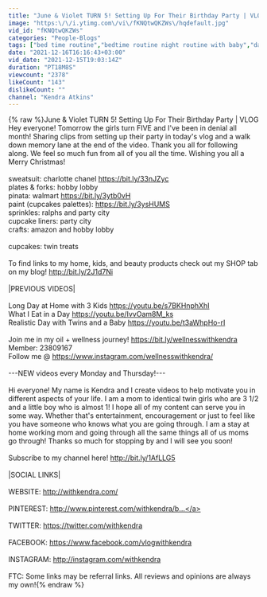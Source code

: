 ```yaml
---
title: "June & Violet TURN 5! Setting Up For Their Birthday Party | VLOG | Kendra Atkins"
image: "https:\/\/i.ytimg.com\/vi\/fKNQtwQKZWs\/hqdefault.jpg"
vid_id: "fKNQtwQKZWs"
categories: "People-Blogs"
tags: ["bed time routine","bedtime routine night routine with baby","day in the life mom of twins"]
date: "2021-12-16T16:16:43+03:00"
vid_date: "2021-12-15T19:03:14Z"
duration: "PT18M8S"
viewcount: "2378"
likeCount: "143"
dislikeCount: ""
channel: "Kendra Atkins"
---
```

{% raw %}June &amp; Violet TURN 5! Setting Up For Their Birthday Party | VLOG<br />Hey everyone! Tomorrow the girls turn FIVE and I've been in denial all month! Sharing clips from setting up their party in today's vlog and a walk down memory lane at the end of the video. Thank you all for following along. We feel so much fun from all of you all the time. Wishing you all a Merry Christmas!<br /><br />sweatsuit: charlotte chanel <a rel="nofollow" target="blank" href="https://bit.ly/33nJZyc">https://bit.ly/33nJZyc</a><br />plates &amp; forks: hobby lobby<br />pinata: walmart <a rel="nofollow" target="blank" href="https://bit.ly/3ytb0vH">https://bit.ly/3ytb0vH</a><br />paint (cupcakes palettes): <a rel="nofollow" target="blank" href="https://bit.ly/3ysHUMS">https://bit.ly/3ysHUMS</a><br />sprinkles: ralphs and party city<br />cupcake liners: party city<br />crafts: amazon and hobby lobby<br /><br />cupcakes: twin treats<br /><br />To find links to my home, kids, and beauty products check out my SHOP tab on my blog! <a rel="nofollow" target="blank" href="http://bit.ly/2J1d7Ni">http://bit.ly/2J1d7Ni</a><br /><br />|PREVIOUS VIDEOS|<br /><br />Long Day at Home with 3 Kids <a rel="nofollow" target="blank" href="https://youtu.be/s7BKHnphXhI">https://youtu.be/s7BKHnphXhI</a><br />What I Eat in a Day <a rel="nofollow" target="blank" href="https://youtu.be/IvvOam8M_ks">https://youtu.be/IvvOam8M_ks</a><br />Realistic Day with Twins and a Baby <a rel="nofollow" target="blank" href="https://youtu.be/t3aWhpHo-rI">https://youtu.be/t3aWhpHo-rI</a><br /><br />Join me in my oil + wellness journey! <a rel="nofollow" target="blank" href="https://bit.ly/wellnesswithkendra">https://bit.ly/wellnesswithkendra</a><br />Member: 23809167<br />Follow me @ <a rel="nofollow" target="blank" href="https://www.instagram.com/wellnesswithkendra/">https://www.instagram.com/wellnesswithkendra/</a><br /><br />---NEW videos every Monday and Thursday!---<br /><br />Hi everyone! My name is Kendra and I create videos to help motivate you in different aspects of your life. I am a mom to identical twin girls who are 3 1/2 and a little boy who is almost 1! I hope all of my content can serve you in some way. Whether that's entertainment, encouragement or just to feel like you have someone who knows what you are going through. I am a stay at home working mom and going through all the same things all of us moms go through! Thanks so much for stopping by and I will see you soon!<br /><br />Subscribe to my channel here! <a rel="nofollow" target="blank" href="http://bit.ly/1AfLLG5">http://bit.ly/1AfLLG5</a><br /><br />|SOCIAL LINKS|<br /><br />WEBSITE: <a rel="nofollow" target="blank" href="http://withkendra.com/">http://withkendra.com/</a><br /><br />PINTEREST: <a rel="nofollow" target="blank" href="http://www.pinterest.com/withkendra/b...">http://www.pinterest.com/withkendra/b...</a><br /><br />TWITTER: <a rel="nofollow" target="blank" href="https://twitter.com/withkendra">https://twitter.com/withkendra</a><br /><br />FACEBOOK: <a rel="nofollow" target="blank" href="https://www.facebook.com/vlogwithkendra">https://www.facebook.com/vlogwithkendra</a><br /><br />INSTAGRAM: <a rel="nofollow" target="blank" href="http://instagram.com/withkendra">http://instagram.com/withkendra</a><br /><br />FTC: Some links may be referral links. All reviews and opinions are always my own!{% endraw %}

